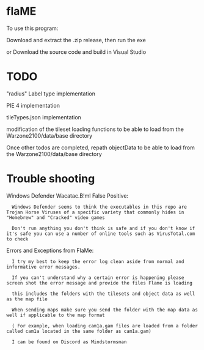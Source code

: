 # flaME

To use this program:

Download and extract the .zip release, then run the exe

or Download the source code and build in Visual Studio

# TODO

"radius" Label type implementation

PIE 4 implementation

tileTypes.json implementation

modification of the tileset loading functions to be able to load from the Warzone2100/data/base directory

Once other todos are completed, repath objectData to be able to load from the Warzone2100/data/base directory

# Trouble shooting

Windows Defender Wacatac.B!ml False Positive:

      Windows Defender seems to think the executables in this repo are Trojan Horse Viruses of a specific variety that commonly hides in "Homebrew" and "Cracked" video games

      Don't run anything you don't think is safe and if you don't know if it's safe you can use a number of online tools such as VirusTotal.com to check

Errors and Exceptions from FlaMe:

      I try my best to keep the error log clean aside from normal and informative error messages.

      If you can't understand why a certain error is happening please screen shot the error message and provide the files Flame is loading

      this includes the folders with the tilesets and object data as well as the map file

      When sending maps make sure you send the folder with the map data as well if applicable to the map format

      ( For example, when loading cam1a.gam files are loaded from a folder called cam1a located in the same folder as cam1a.gam)

      I can be found on Discord as Mindstormsman
